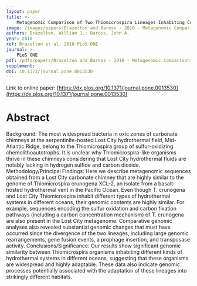 ```yaml
---
layout: paper
title: >-
    Metagenomic Comparison of Two Thiomicrospira Lineages Inhabiting Contrasting Deep-Sea Hydrothermal Environments
image: /images/papers/Brazelton and Baross - 2010 - Metagenomic Comparison of Two Thiomicrospira Linea.png
authors: Brazelton, William J.; Baross, John A.
year: 2010
ref: Brazelton et al. 2010 PLoS ONE
journal: >-
    PLoS ONE
pdf: /pdfs/papers/Brazelton and Baross - 2010 - Metagenomic Comparison of Two Thiomicrospira Linea.pdf
supplement: 
doi: 10.1371/journal.pone.0013530
---
```


Link to online paper: [https://dx.plos.org/10.1371/journal.pone.0013530](https://dx.plos.org/10.1371/journal.pone.0013530)

# Abstract

Background: The most widespread bacteria in oxic zones of carbonate chimneys at the serpentinite-hosted Lost City hydrothermal field, Mid-Atlantic Ridge, belong to the Thiomicrospira group of sulfur-oxidizing chemolithoautotrophs. It is unclear why Thiomicrospira-like organisms thrive in these chimneys considering that Lost City hydrothermal fluids are notably lacking in hydrogen sulfide and carbon dioxide. Methodology/Principal Findings: Here we describe metagenomic sequences obtained from a Lost City carbonate chimney that are highly similar to the genome of Thiomicrospira crunogena XCL-2, an isolate from a basalt-hosted hydrothermal vent in the Pacific Ocean. Even though T. crunogena and Lost City Thiomicrospira inhabit different types of hydrothermal systems in different oceans, their genomic contents are highly similar. For example, sequences encoding the sulfur oxidation and carbon fixation pathways (including a carbon concentration mechanism) of T. crunogena are also present in the Lost City metagenome. Comparative genomic analyses also revealed substantial genomic changes that must have occurred since the divergence of the two lineages, including large genomic rearrangements, gene fusion events, a prophage insertion, and transposase activity. Conclusions/Significance: Our results show significant genomic similarity between Thiomicrospira organisms inhabiting different kinds of hydrothermal systems in different oceans, suggesting that these organisms are widespread and highly adaptable. These data also indicate genomic processes potentially associated with the adaptation of these lineages into strikingly different habitats.

